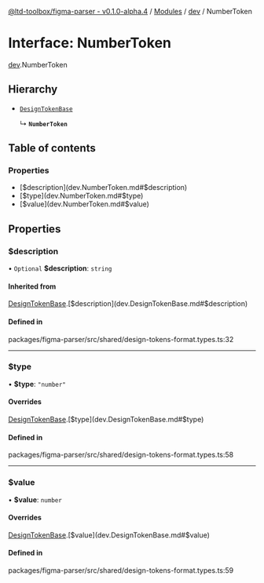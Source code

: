 [@ltd-toolbox/figma-parser - v0.1.0-alpha.4](../README.md) / [Modules](../modules.md) / [dev](../modules/dev.md) / NumberToken

# Interface: NumberToken

[dev](../modules/dev.md).NumberToken

## Hierarchy

- [`DesignTokenBase`](dev.DesignTokenBase.md)

  ↳ **`NumberToken`**

## Table of contents

### Properties

- [$description](dev.NumberToken.md#$description)
- [$type](dev.NumberToken.md#$type)
- [$value](dev.NumberToken.md#$value)

## Properties

### $description

• `Optional` **$description**: `string`

#### Inherited from

[DesignTokenBase](dev.DesignTokenBase.md).[$description](dev.DesignTokenBase.md#$description)

#### Defined in

packages/figma-parser/src/shared/design-tokens-format.types.ts:32

___

### $type

• **$type**: ``"number"``

#### Overrides

[DesignTokenBase](dev.DesignTokenBase.md).[$type](dev.DesignTokenBase.md#$type)

#### Defined in

packages/figma-parser/src/shared/design-tokens-format.types.ts:58

___

### $value

• **$value**: `number`

#### Overrides

[DesignTokenBase](dev.DesignTokenBase.md).[$value](dev.DesignTokenBase.md#$value)

#### Defined in

packages/figma-parser/src/shared/design-tokens-format.types.ts:59
